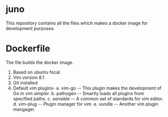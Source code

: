 # juno
This repository contains all the files which makes a docker image for development purposes.

# Dockerfile
The file builds the docker image.
1. Based on ubuntu focal.
2. Vim version 8.1
3. Git installed
4. Default vim plugins-
     a. vim-go -- This plugin makes the development of Go in vim simpler.
     b. pathogen -- Smartly loads all plugins from specified paths.
     c. sensible -- A common set of standards for vim editor.
     d. vim-plug -- Plugin manager for vim.
     e. vundle -- Another vim plugin mangager.
